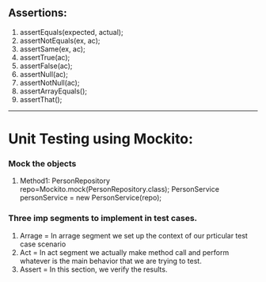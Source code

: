 ## Assertions:
  1. assertEquals(expected, actual);
  2. assertNotEquals(ex, ac);
  3. assertSame(ex, ac);
  4. assertTrue(ac);
  5. assertFalse(ac);
  6. assertNull(ac);
  7. assertNotNull(ac);
  8. assertArrayEquals();
  9. assertThat();

----------------------------
# Unit Testing using Mockito:

### Mock the objects
  1. Method1: PersonRepository repo=Mockito.mock(PersonRepository.class);
              PersonService personService = new PersonService(repo);

### Three imp segments to implement in test cases.
  1. Arrage = In arrage segment we set up the context of our prticular test case scenario
  2. Act = In act segment we actually make method call and perform whatever is the main behavior that we are trying to test.
  3. Assert = In this section, we verify the results. 
